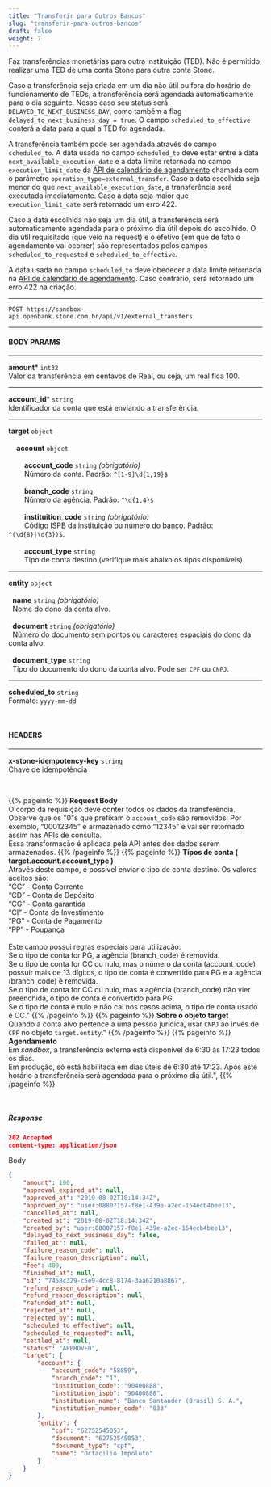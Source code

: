 ```yaml
---
title: "Transferir para Outros Bancos"
slug: "transferir-para-outros-bancos"
draft: false
weight: 7
---
```


Faz transferências monetárias para outra instituição (TED). Não é permitido realizar uma TED de uma conta Stone para outra conta Stone.

Caso a transferência seja criada em um dia não útil ou fora do horário de funcionamento de TEDs, a transferência será agendada automaticamente para o dia seguinte. Nesse caso seu status será `DELAYED_TO_NEXT_BUSINESS_DAY`, como também a flag `delayed_to_next_business_day = true`. O campo `scheduled_to_effective` conterá a data para a qual a TED foi agendada.

A transferência também pode ser agendada através do campo `scheduled_to`. A data usada no campo `scheduled_to` deve estar entre a data `next_available_execution_date` e a data limite retornada no campo `execution_limit_date` da [API de calendário de agendamento](/docs/referencia-da-api/agendamento/calendario-de-agendamento/) chamada com o parâmetro `operation_type=external_transfer`. Caso a data escolhida seja menor do que `next_available_execution_date`, a transferência será executada imediatamente. Caso a data seja maior que `execution_limit_date` será retornado um erro 422.

Caso a data escolhida não seja um dia útil, a transferência será automaticamente agendada para o próximo dia útil depois do escolhido. O dia útil requisitado (que veio na request) e o efetivo (em que de fato o agendamento vai ocorrer) são representados pelos campos `scheduled_to_requested` e `scheduled_to_effective`.

A data usada no campo `scheduled_to` deve obedecer a data limite retornada na [API de calendario de agendamento](/docs/referencia-da-api/agendamento/calendario-de-agendamento/). Caso contrário, será retornado um erro 422 na criação.


---
```http request
POST https://sandbox-api.openbank.stone.com.br/api/v1/external_transfers
```
---

#### **BODY PARAMS**
---

**amount*** `int32`
<br>Valor da transferência em centavos de Real, ou seja, um real fica 100.

---
**account_id*** `string`
<br>Identificador da conta que está enviando a transferência.

---

**target** `object`
	<br><br>
&nbsp; &nbsp; **account** `object`
		<br><br>
		 &nbsp;&nbsp;&nbsp;&nbsp;&nbsp;&nbsp;&nbsp;&nbsp;**account_code** `string` _(obrigatório)_
		<br>
		&nbsp;&nbsp;&nbsp;&nbsp;&nbsp;&nbsp;&nbsp;&nbsp;Número da conta. Padrão: `^[1-9]\d{1,19}$`
		<br><br>
		 &nbsp;&nbsp;&nbsp;&nbsp;&nbsp;&nbsp;&nbsp;&nbsp;**branch_code** `string`
		<br>
		&nbsp;&nbsp;&nbsp;&nbsp;&nbsp;&nbsp;&nbsp;&nbsp;Número da agência. Padrão: `^\d{1,4}$`
		<br><br>
		 &nbsp;&nbsp;&nbsp;&nbsp;&nbsp;&nbsp;&nbsp;&nbsp;**instituition_code** `string` _(obrigatório)_
		<br>
		&nbsp;&nbsp;&nbsp;&nbsp;&nbsp;&nbsp;&nbsp;&nbsp;Código ISPB da instituição ou número do banco. Padrão: `^(\d{8}|\d{3})$`.
		<br><br>
		 &nbsp;&nbsp;&nbsp;&nbsp;&nbsp;&nbsp;&nbsp;&nbsp;**account_type** `string`
		<br>
		&nbsp;&nbsp;&nbsp;&nbsp;&nbsp;&nbsp;&nbsp;&nbsp;Tipo de conta destino (verifique mais abaixo os tipos disponíveis).
		
---
**entity** `object`
	<br><br>
		 &nbsp;&nbsp;**name** `string` _(obrigatório)_
		<br>
		&nbsp;&nbsp;Nome do dono da conta alvo.
		<br><br>
		 &nbsp;&nbsp;**document** `string` _(obrigatório)_
		<br>
		&nbsp;&nbsp;Número do documento sem pontos ou caracteres espaciais do dono da conta alvo.
		<br><br>
		 &nbsp;&nbsp;**document_type** `string`
		<br>
		&nbsp;&nbsp;Tipo do documento do dono da conta alvo. Pode ser `CPF` ou `CNPJ`.
		
---
**scheduled_to** `string`
<br>Formato: `yyyy-mm-dd`

<br>

#### **HEADERS**
---

**x-stone-idempotency-key** `string`
<br>Chave de idempotência

<br>


{{% pageinfo %}}
**Request Body**<br>
O corpo da requisição deve conter todos os dados da transferência.<br>
Observe que os "0"s que prefixam o `account_code` são removidos. Por exemplo, “00012345” é armazenado como “12345” e vai ser retornado assim nas APIs de consulta.<br>
Essa transformação é aplicada pela API antes dos dados serem armazenados.
{{% /pageinfo %}}
{{% pageinfo %}}
**Tipos de conta ( target.account.account_type )**
<br>Através deste campo, é possível enviar o tipo de conta destino. Os valores aceitos são:
<br>“CC” - Conta Corrente
<br>“CD” - Conta de Depósito
<br>“CG” - Conta garantida
<br>“CI” - Conta de Investimento
<br>“PG” - Conta de Pagamento
<br>“PP” - Poupança
<br><br>Este campo possui regras especiais para utilização:
<br>Se o tipo de conta for PG, a agência (branch_code) é removida.
<br>Se o tipo de conta for CC ou nulo, mas o número da conta (account_code) possuir mais de 13 dígitos, o tipo de conta é convertido para PG e a agência (branch_code) é removida.
<br>Se o tipo de conta for CC ou nulo, mas a agência (branch_code) não vier preenchida, o tipo de conta é convertido para PG.
<br>Se o tipo de conta é nulo e não cai nos casos acima, o tipo de conta usado é CC."
{{% /pageinfo %}}
{{% pageinfo %}}
**Sobre o objeto target**
<br>Quando a conta alvo pertence a uma pessoa jurídica, usar `CNPJ` ao invés de `CPF` no objeto `target.entity`."
{{% /pageinfo %}}
{{% pageinfo %}}
**Agendamento**
<br>Em _sandbox_, a transferência externa está disponível de 6:30 às 17:23 todos os dias. 
<br>Em produção, só está habilitada em dias úteis de 6:30 até 17:23. Após este horário a transferência será agendada para o próximo dia útil.",
{{% /pageinfo %}}


<br>

##### **Response**

```JSON
202 Accepted
content-type: application/json
```
Body
```JSON
{
    "amount": 100,
    "approval_expired_at": null,
    "approved_at": "2019-08-02T18:14:34Z",
    "approved_by": "user:08807157-f8e1-439e-a2ec-154ecb4bee13",
    "cancelled_at": null,
    "created_at": "2019-08-02T18:14:34Z",
    "created_by": "user:08807157-f8e1-439e-a2ec-154ecb4bee13",
    "delayed_to_next_business_day": false,
    "failed_at": null,
    "failure_reason_code": null,
    "failure_reason_description": null,
    "fee": 400,
    "finished_at": null,
    "id": "7458c329-c5e9-4cc8-8174-3aa6210a8867",
    "refund_reason_code": null,
    "refund_reason_description": null,
    "refunded_at": null,
    "rejected_at": null,
    "rejected_by": null,
    "scheduled_to_effective": null,
    "scheduled_to_requested": null,
    "settled_at": null,
    "status": "APPROVED",
    "target": {
        "account": {
            "account_code": "58859",
            "branch_code": "1",
            "institution_code": "90400888",
            "institution_ispb": "90400888",
            "institution_name": "Banco Santander (Brasil) S. A.",
            "institution_number_code": "033"
        },
        "entity": {
            "cpf": "62752545053",
            "document": "62752545053",
            "document_type": "cpf",
            "name": "Octacilio Impoluto"
        }
    }
}
